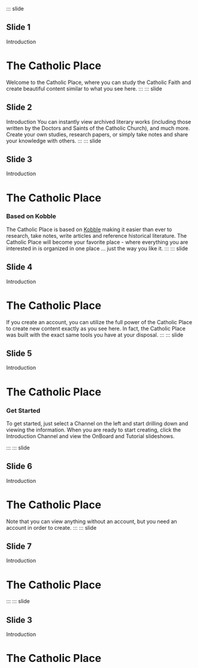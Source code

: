 ::: slide
## Slide 1
Introduction
# The Catholic Place
Welcome to the Catholic Place, where you can study the Catholic Faith and create beautiful content similar to what you see here. 
:::
::: slide
## Slide 2
Introduction
You can instantly view archived literary works (including those written by the Doctors and Saints of the Catholic Church), and much more. Create your own studies, research papers, or simply take notes and share your knowledge with others.
:::
::: slide
## Slide 3
Introduction
# The Catholic Place
### Based on Kobble
The Catholic Place is based on [Kobble](https://kobble.io) making it easier than ever to research, take notes, write articles and reference historical literature. The Catholic Place will become your favorite place - where everything you are interested in is organized in one place ... just the way you like it.
:::
::: slide
## Slide 4
Introduction
# The Catholic Place
If you create an account, you can utilize the full power of the Catholic Place to create new content exactly as you see here. In fact, the Catholic Place was built with the exact same tools you have at your disposal. 
:::
::: slide
## Slide 5
Introduction
# The Catholic Place
### Get Started
To get started, just select a Channel on the left and start drilling down and viewing the information. When you are ready to start creating, click the Introduction Channel and view the OnBoard and Tutorial slideshows.

:::
::: slide
## Slide 6
Introduction
# The Catholic Place
Note that you can view anything without an account, but you need an account in order to create.
:::
::: slide
## Slide 7
Introduction
# The Catholic Place

:::
::: slide
## Slide 3
Introduction
# The Catholic Place
